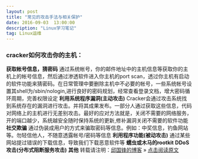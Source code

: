 ```yaml
---
layout: post
title: "常见的攻击手法与相关保护"
date: 2016-09-03  13:00:00
description: "Linux学习笔记"
tag: Linux运维
---
```

### cracker如何攻击你的主机：
**获取帐号信息，猜密码**
通过系统帐号，你的邮件地址中的主机信息等获取你的主机上的帐号信息，然后通过渗透软件进入你主机的port scan，透过你主机有启动的软件功能来猜密码。在日常管理中要删除主机中不必要的帐号，一些系统帐号设置其shell为/sbin/nologin,进行良好的密码规划，经常查看登录文档，增大密码循环周期，完善权限设定
**利用系统程序漏洞(主动攻击)**
Cracker会通过攻击系统找到系统存在的漏洞进行攻击。并将其成果发布。一部分人通过获取这些信息，代码对网络上的主机进行无差别攻击。最好的应对方法就是，关闭不需要的网络服务，开的端口越少，系统越安全随时保持系统的更新,修补漏洞关闭不需要的软件功能
**社交欺骗**
通过伪装成用户的方式来骗取密码等信息。例如：中奖信息，钓鱼网站等。勿轻信他人，不随意透露帐号/密码等信息
**利用程序功能(被动攻击)**
通过某些网站提过错误的下载信息，导致我们下载恶意软件等
**蠕虫或木马的rootkit**
**DDoS攻击(分布式阻断服务攻击)**
**其他**
转载请注明：[邱国锋的博客](http://qiuguofeng.com) » [点击阅读原文](http://qiuguofeng.com/2016/09/rpm包管理/)
